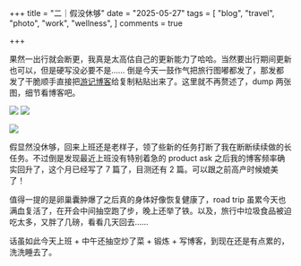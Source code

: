 +++
title = "二｜假没休够"
date = "2025-05-27"
tags = [
    "blog",
    "travel",
    "photo",
    "work",
    "wellness",
]
comments = true

+++

果然一出行就会断更，我真是太高估自己的更新能力了哈哈。当然要出行期间更新也可以，但是硬写没必要不是…… 倒是今天一鼓作气把旅行图嘟都发了，那发都发了干脆顺手直接把[游记博客](https://blog.douchi.space/mid-oregon-road-trip-2025/?utm_source=daily)给复制粘贴出来了。这里就不再赘述了，dump 两张图，细节看博客吧。

![](https://media.douchi.space/douchi/media_attachments/files/114/583/716/856/598/058/original/04dc60c305caf4b2.png)
![](https://media.douchi.space/douchi/media_attachments/files/114/583/602/626/725/572/original/60a6f5a24db3a6f0.png)

![](https://media.douchi.space/douchi/media_attachments/files/114/583/883/160/569/787/original/266bb6cc6bc6311e.png)

假显然没休够，回来上班还是老样子，领了些新的任务打断了我在断断续续做的长任务。不过倒是发现最近上班没有特别着急的 product ask 之后我的博客频率确实回升了，这个月已经写了 7 篇了，目测还有 2 篇。可以跟之前高产时候媲美了！

值得一提的是卵巢囊肿爆了之后真的身体好像恢复健康了，road trip 虽累今天也满血复活了，在开会中间抽空跑了步，晚上还举了铁。以及，旅行中垃圾食品被迫吃太多，又胖了几磅，看看几天回去…… 

话虽如此今天上班 + 中午还抽空炒了菜 + 锻炼 + 写博客，到现在还是有点累的，洗洗睡去了。
